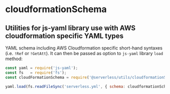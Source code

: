 # cloudformationSchema

## Utilities for js-yaml library use with AWS cloudformation specific YAML types

YAML schema including AWS Cloudformation specific short-hand syntaxes (i.e. `!Ref` or `!GetAtt`).
It can then be passed as option to `js-yaml` library `load` method:

```javascript
const yaml = require('js-yaml');
const fs   = require('fs');
const cloudFormationSchema = require('@serverless/utils/cloudformationSchema');

yaml.load(fs.readFileSync('serverless.yml', { schema: cloudformationSchema });
```
